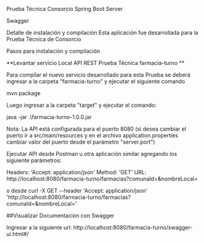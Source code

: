 Prueba Técnica Consorcio
Spring Boot Server

Swagger

Detalle de instalación y compilación
Esta aplicación fue desarrollada para la Prueba Técnica de Consorcio

Pasos para instalación y compilación

**Levantar servicio Local API REST Prueba Técnica farmacia-turno **

Para compilar el nuevo servicio desarrollado para esta Prueba se deberá ingresar a la carpeta "farmacia-turno" y ejecutar el siguiente comando

mvn package

Luego ingresar a la carpeta "target" y ejecutar el comando:

java -jar .\farmacia-turno-1.0.0.jar

Nota: La API está configurada para el puerto 8080 (si desea cambiar el puerto ir a src/main/resources y en el archivo application.properties cambiar valor del puerto desde el parámetro "server.port")

Ejecutar API desde Postman u otra aplicación similar agregando los siguiente parámetros:

Headers: 'Accept: application/json' Method: 'GET' URL: http://localhost:8080/farmacia-turno/farmacias?comunaId=&nombreLocal=

o desde curl -X GET --header 'Accept: application/json' 'http://localhost:8080/farmacia-turno/farmacias?comunaId=<id de la comuna>&nombreLocal=<nombre de la comuna>'

##Visualizar Documentación con Swagger

Ingresar a la siguiente url: http://localhost:8080/farmacia-turno/swagger-ui.html#/
